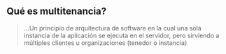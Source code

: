 ## Qué es multitenancia?

>...Un principio de arquitectura de software en la cual una sola instancia de la aplicación se ejecuta en el servidor, pero sirviendo a múltiples clientes u organizaciones (tenedor o instancia)
